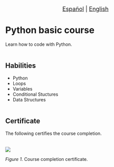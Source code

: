 <p align = "center">
<font size ="4.7px"><a href = "https://github.com/spuerta10/plantillas/blob/cursos/nombre_curso/recursos/traducciones/nombre_curso_espaniol.md">Español</a>
                                                                              |
<a href = "https://github.com/spuerta10/plantillas/blob/cursos/nombre_curso/README.md">English</a></font> 
</p>

# Python basic course
Learn how to code with Python.
<br></br>

## Habilities
- Python
- Loops
- Variables
- Conditional Stuctures
- Data Structures
<br></br>

## Certificate
The following certifies the course completion.   
<br></br>
![](https://github.com/spuerta10/courses/blob/main/platzi/python_basico/recursos/imagenes_y_videos/certificado.jpg)   

*Figure 1*. Course completion certificate.
<br></br>
<br></br>
<br></br>
